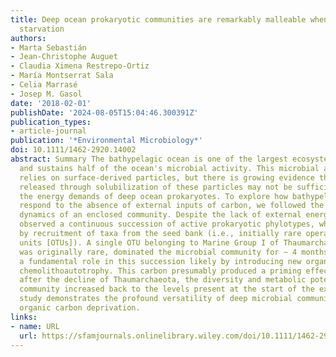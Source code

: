 ```yaml
---
title: Deep ocean prokaryotic communities are remarkably malleable when facing long‐term
  starvation
authors:
- Marta Sebastián
- Jean‐Christophe Auguet
- Claudia Ximena Restrepo‐Ortiz
- María Montserrat Sala
- Celia Marrasé
- Josep M. Gasol
date: '2018-02-01'
publishDate: '2024-08-05T15:04:46.300391Z'
publication_types:
- article-journal
publication: '*Environmental Microbiology*'
doi: 10.1111/1462-2920.14002
abstract: Summary The bathypelagic ocean is one of the largest ecosystems on Earth
  and sustains half of the ocean's microbial activity. This microbial activity strongly
  relies on surface‐derived particles, but there is growing evidence that the carbon
  released through solubilization of these particles may not be sufficient to meet
  the energy demands of deep ocean prokaryotes. To explore how bathypelagic prokaryotes
  respond to the absence of external inputs of carbon, we followed the long‐term (1 year)
  dynamics of an enclosed community. Despite the lack of external energy supply, we
  observed a continuous succession of active prokaryotic phylotypes, which was driven
  by recruitment of taxa from the seed bank (i.e., initially rare operational taxonomic
  units [OTUs]). A single OTU belonging to Marine Group I of Thaumarchaeota, which
  was originally rare, dominated the microbial community for ∼ 4 months and played
  a fundamental role in this succession likely by introducing new organic carbon through
  chemolithoautotrophy. This carbon presumably produced a priming effect, because
  after the decline of Thaumarchaeota, the diversity and metabolic potential of the
  community increased back to the levels present at the start of the experiment. Our
  study demonstrates the profound versatility of deep microbial communities when facing
  organic carbon deprivation.
links:
- name: URL
  url: https://sfamjournals.onlinelibrary.wiley.com/doi/10.1111/1462-2920.14002
---
```

